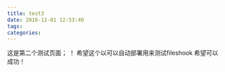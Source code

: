 ```yaml
---
title: test3
date: 2016-12-01 12:53:40
tags:
categories:
---
```

这是第二个测试页面； ！
希望这个以可以自动部署用来测试fileshook
希望可以成功！